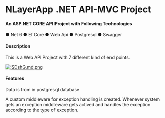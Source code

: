 
# NLayerApp .NET API-MVC Project

#### An ASP.NET CORE API Project with Following Technologies

● Net 6
● Ef Core
● Web Api
● Postgresql
● Swagger

#### Description 

This is a Web API Project with 7 different kind of end points.

[![iSDshG.md.png](https://iili.io/iSDshG.md.png)](https://freeimage.host/i/iSDshG)

#### Features

Data is from in postgresql database

A custom middleware for exception handling is created. Whenever system gets an exception middleware gets actived and handles the exception according to the type of exception.



